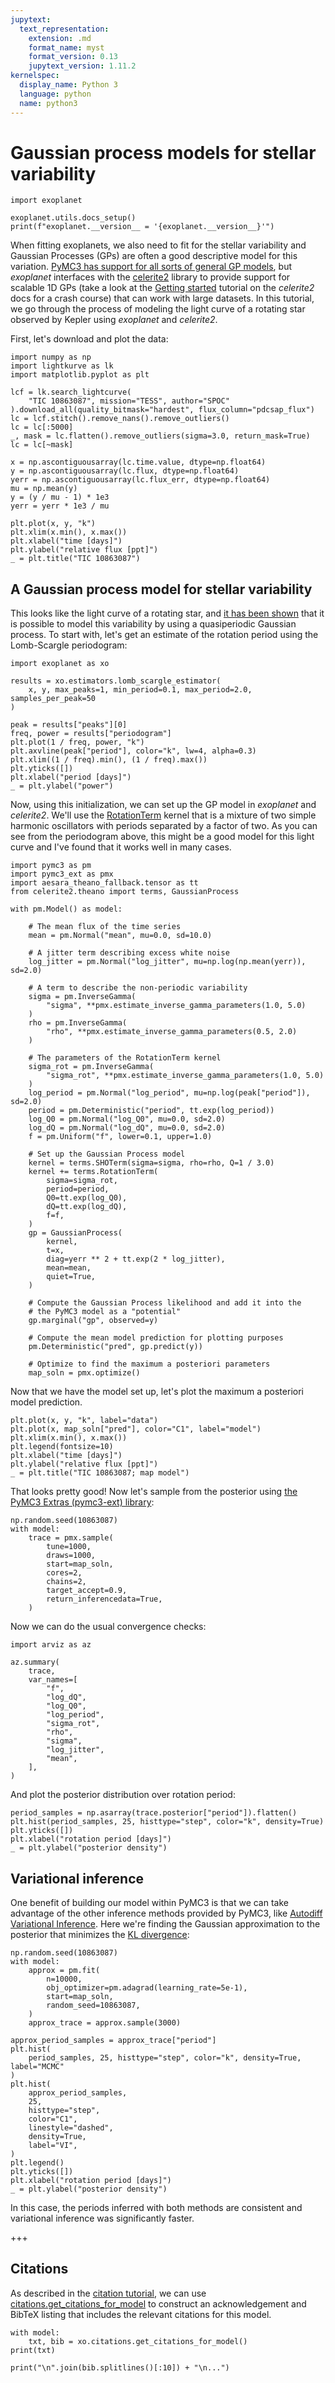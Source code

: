```yaml
---
jupytext:
  text_representation:
    extension: .md
    format_name: myst
    format_version: 0.13
    jupytext_version: 1.11.2
kernelspec:
  display_name: Python 3
  language: python
  name: python3
---
```


# Gaussian process models for stellar variability

```{code-cell}
import exoplanet

exoplanet.utils.docs_setup()
print(f"exoplanet.__version__ = '{exoplanet.__version__}'")
```

When fitting exoplanets, we also need to fit for the stellar variability and Gaussian Processes (GPs) are often a good descriptive model for this variation.
[PyMC3 has support for all sorts of general GP models](https://docs.pymc.io/gp.html), but *exoplanet* interfaces with the [celerite2](https://celerite2.readthedocs.io/) library to provide support for scalable 1D GPs (take a look at the [Getting started](https://celerite2.readthedocs.io/en/latest/tutorials/first/) tutorial on the *celerite2* docs for a crash course) that can work with large datasets.
In this tutorial, we go through the process of modeling the light curve of a rotating star observed by Kepler using *exoplanet* and *celerite2*.

First, let's download and plot the data:

```{code-cell}
import numpy as np
import lightkurve as lk
import matplotlib.pyplot as plt

lcf = lk.search_lightcurve(
    "TIC 10863087", mission="TESS", author="SPOC"
).download_all(quality_bitmask="hardest", flux_column="pdcsap_flux")
lc = lcf.stitch().remove_nans().remove_outliers()
lc = lc[:5000]
_, mask = lc.flatten().remove_outliers(sigma=3.0, return_mask=True)
lc = lc[~mask]

x = np.ascontiguousarray(lc.time.value, dtype=np.float64)
y = np.ascontiguousarray(lc.flux, dtype=np.float64)
yerr = np.ascontiguousarray(lc.flux_err, dtype=np.float64)
mu = np.mean(y)
y = (y / mu - 1) * 1e3
yerr = yerr * 1e3 / mu

plt.plot(x, y, "k")
plt.xlim(x.min(), x.max())
plt.xlabel("time [days]")
plt.ylabel("relative flux [ppt]")
_ = plt.title("TIC 10863087")
```

## A Gaussian process model for stellar variability

This looks like the light curve of a rotating star, and [it has been shown](https://arxiv.org/abs/1706.05459) that it is possible to model this variability by using a quasiperiodic Gaussian process.
To start with, let's get an estimate of the rotation period using the Lomb-Scargle periodogram:

```{code-cell}
import exoplanet as xo

results = xo.estimators.lomb_scargle_estimator(
    x, y, max_peaks=1, min_period=0.1, max_period=2.0, samples_per_peak=50
)

peak = results["peaks"][0]
freq, power = results["periodogram"]
plt.plot(1 / freq, power, "k")
plt.axvline(peak["period"], color="k", lw=4, alpha=0.3)
plt.xlim((1 / freq).min(), (1 / freq).max())
plt.yticks([])
plt.xlabel("period [days]")
_ = plt.ylabel("power")
```

Now, using this initialization, we can set up the GP model in *exoplanet* and *celerite2*.
We'll use the [RotationTerm](https://celerite2.readthedocs.io/en/latest/api/python/#celerite2.terms.RotationTerm) kernel that is a mixture of two simple harmonic oscillators with periods separated by a factor of two.
As you can see from the periodogram above, this might be a good model for this light curve and I've found that it works well in many cases.

```{code-cell}
import pymc3 as pm
import pymc3_ext as pmx
import aesara_theano_fallback.tensor as tt
from celerite2.theano import terms, GaussianProcess

with pm.Model() as model:

    # The mean flux of the time series
    mean = pm.Normal("mean", mu=0.0, sd=10.0)

    # A jitter term describing excess white noise
    log_jitter = pm.Normal("log_jitter", mu=np.log(np.mean(yerr)), sd=2.0)

    # A term to describe the non-periodic variability
    sigma = pm.InverseGamma(
        "sigma", **pmx.estimate_inverse_gamma_parameters(1.0, 5.0)
    )
    rho = pm.InverseGamma(
        "rho", **pmx.estimate_inverse_gamma_parameters(0.5, 2.0)
    )

    # The parameters of the RotationTerm kernel
    sigma_rot = pm.InverseGamma(
        "sigma_rot", **pmx.estimate_inverse_gamma_parameters(1.0, 5.0)
    )
    log_period = pm.Normal("log_period", mu=np.log(peak["period"]), sd=2.0)
    period = pm.Deterministic("period", tt.exp(log_period))
    log_Q0 = pm.Normal("log_Q0", mu=0.0, sd=2.0)
    log_dQ = pm.Normal("log_dQ", mu=0.0, sd=2.0)
    f = pm.Uniform("f", lower=0.1, upper=1.0)

    # Set up the Gaussian Process model
    kernel = terms.SHOTerm(sigma=sigma, rho=rho, Q=1 / 3.0)
    kernel += terms.RotationTerm(
        sigma=sigma_rot,
        period=period,
        Q0=tt.exp(log_Q0),
        dQ=tt.exp(log_dQ),
        f=f,
    )
    gp = GaussianProcess(
        kernel,
        t=x,
        diag=yerr ** 2 + tt.exp(2 * log_jitter),
        mean=mean,
        quiet=True,
    )

    # Compute the Gaussian Process likelihood and add it into the
    # the PyMC3 model as a "potential"
    gp.marginal("gp", observed=y)

    # Compute the mean model prediction for plotting purposes
    pm.Deterministic("pred", gp.predict(y))

    # Optimize to find the maximum a posteriori parameters
    map_soln = pmx.optimize()
```

Now that we have the model set up, let's plot the maximum a posteriori model prediction.

```{code-cell}
plt.plot(x, y, "k", label="data")
plt.plot(x, map_soln["pred"], color="C1", label="model")
plt.xlim(x.min(), x.max())
plt.legend(fontsize=10)
plt.xlabel("time [days]")
plt.ylabel("relative flux [ppt]")
_ = plt.title("TIC 10863087; map model")
```

That looks pretty good!
Now let's sample from the posterior using [the PyMC3 Extras (pymc3-ext) library](https://github.com/exoplanet-dev/pymc3-ext):

```{code-cell}
np.random.seed(10863087)
with model:
    trace = pmx.sample(
        tune=1000,
        draws=1000,
        start=map_soln,
        cores=2,
        chains=2,
        target_accept=0.9,
        return_inferencedata=True,
    )
```

Now we can do the usual convergence checks:

```{code-cell}
import arviz as az

az.summary(
    trace,
    var_names=[
        "f",
        "log_dQ",
        "log_Q0",
        "log_period",
        "sigma_rot",
        "rho",
        "sigma",
        "log_jitter",
        "mean",
    ],
)
```

And plot the posterior distribution over rotation period:

```{code-cell}
period_samples = np.asarray(trace.posterior["period"]).flatten()
plt.hist(period_samples, 25, histtype="step", color="k", density=True)
plt.yticks([])
plt.xlabel("rotation period [days]")
_ = plt.ylabel("posterior density")
```

## Variational inference

One benefit of building our model within PyMC3 is that we can take advantage of the other inference methods provided by PyMC3, like [Autodiff Variational Inference](https://docs.pymc.io/notebooks/variational_api_quickstart.html).
Here we're finding the Gaussian approximation to the posterior that minimizes the [KL divergence](https://en.wikipedia.org/wiki/Kullback%E2%80%93Leibler_divergence):

```{code-cell}
np.random.seed(10863087)
with model:
    approx = pm.fit(
        n=10000,
        obj_optimizer=pm.adagrad(learning_rate=5e-1),
        start=map_soln,
        random_seed=10863087,
    )
    approx_trace = approx.sample(3000)

approx_period_samples = approx_trace["period"]
plt.hist(
    period_samples, 25, histtype="step", color="k", density=True, label="MCMC"
)
plt.hist(
    approx_period_samples,
    25,
    histtype="step",
    color="C1",
    linestyle="dashed",
    density=True,
    label="VI",
)
plt.legend()
plt.yticks([])
plt.xlabel("rotation period [days]")
_ = plt.ylabel("posterior density")
```

In this case, the periods inferred with both methods are consistent and variational inference was significantly faster.

+++

## Citations

As described in the [citation tutorial](https://docs.exoplanet.codes/en/stable/tutorials/citation/), we can use [citations.get_citations_for_model](https://docs.exoplanet.codes/en/stable/user/api/#exoplanet.citations.get_citations_for_model) to construct an acknowledgement and BibTeX listing that includes the relevant citations for this model.

```{code-cell}
with model:
    txt, bib = xo.citations.get_citations_for_model()
print(txt)
```

```{code-cell}
print("\n".join(bib.splitlines()[:10]) + "\n...")
```

